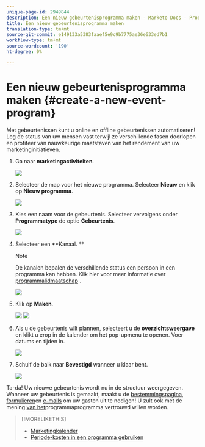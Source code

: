 ```yaml
---
unique-page-id: 2949844
description: Een nieuw gebeurtenisprogramma maken - Marketo Docs - Productdocumentatie
title: Een nieuw gebeurtenisprogramma maken
translation-type: tm+mt
source-git-commit: e149133a5383faaef5e9c9b7775ae36e633ed7b1
workflow-type: tm+mt
source-wordcount: '190'
ht-degree: 0%

---
```



# Een nieuw gebeurtenisprogramma maken {#create-a-new-event-program}

Met gebeurtenissen kunt u online en offline gebeurtenissen automatiseren! Leg de status van uw mensen vast terwijl ze verschillende fasen doorlopen en profiteer van nauwkeurige maatstaven van het rendement van uw marketinginitiatieven.

1. Ga naar **marketingactiviteiten**.

   ![](assets/ma.png)

1. Selecteer de map voor het nieuwe programma. Selecteer **Nieuw** en klik op **Nieuw programma**.

   ![](assets/image2015-2-26-14-3a24-3a30.png)

1. Kies een naam voor de gebeurtenis. Selecteer vervolgens onder **Programmatype** de optie **Gebeurtenis**.

   ![](assets/image2015-2-26-14-3a26-3a6.png)

1. Selecteer een **Kanaal. **

   >[!NOTE]
   >
   >De kanalen bepalen de verschillende status een persoon in een programma kan hebben. Klik hier voor meer informatie over [programmalidmaatschap](../../../../product-docs/core-marketo-concepts/programs/creating-programs/understanding-program-membership.md) .

   ![](assets/image2015-2-26-14-3a29-3a3.png)

1. Klik op **Maken**.

   ![](assets/image2015-2-26-14-3a33-3a17.png) ![](assets/image2015-2-26-14-3a34-3a33.png)

1. Als u de gebeurtenis wilt plannen, selecteert u de **overzichtsweergave** en klikt u erop in de kalender om het pop-upmenu te openen. Voer datums en tijden in.

   ![](assets/image2016-3-25-14-3a17-3a33.png)

1. Schuif de balk naar **Bevestigd** wanneer u klaar bent.

   ![](assets/image2016-3-25-14-3a18-3a13.png)

Ta-da! Uw nieuwe gebeurtenis wordt nu in de structuur weergegeven. Wanneer uw gebeurtenis is gemaakt, maakt u de [bestemmingspagina](../../../../product-docs/demand-generation/landing-pages/free-form-landing-pages/create-a-free-form-landing-page.md), [formulieren](../../../../product-docs/demand-generation/forms/creating-a-form/create-a-form.md)en [e-mails](../../../../product-docs/email-marketing/email-programs/creating-an-email-program/create-an-email-program.md) om uw gasten uit te nodigen! U zult ook met de mening [van het](http://docs.marketo.com/display/docs/program+schedule+view)programmaprogramma vertrouwd willen worden.

>[!MORELIKETHIS]
>
>* [Marketingkalender](http://docs.marketo.com/display/docs/marketing+calendar)
>* [Periode-kosten in een programma gebruiken](../../../../product-docs/core-marketo-concepts/programs/working-with-programs/using-period-costs-in-a-program.md)

>



